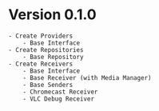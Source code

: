 # Version 0.1.0
    - Create Providers
        - Base Interface
    - Create Repositories
        - Base Repository
    - Create Receivers
        - Base Interface
        - Base Receiver (with Media Manager)
        - Base Senders
        - Chromecast Receiver
        - VLC Debug Receiver